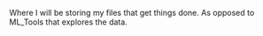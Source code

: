 Where I will be storing my files that get things done. As opposed to ML_Tools that explores the data. 